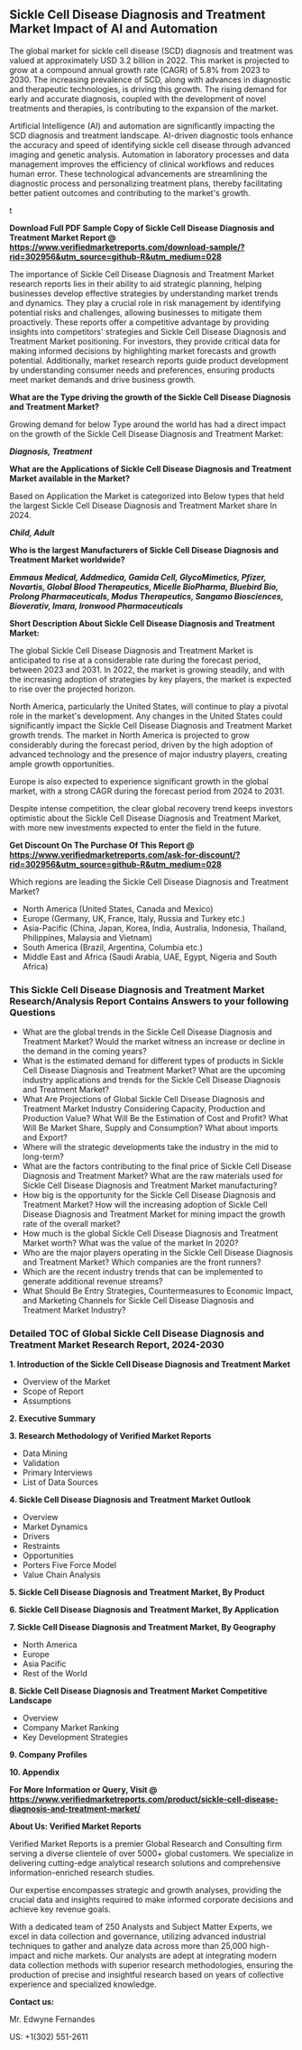 <h2>Sickle Cell Disease Diagnosis and Treatment Market Impact of AI and Automation</h2><p>The global market for sickle cell disease (SCD) diagnosis and treatment was valued at approximately USD 3.2 billion in 2022. This market is projected to grow at a compound annual growth rate (CAGR) of 5.8% from 2023 to 2030. The increasing prevalence of SCD, along with advances in diagnostic and therapeutic technologies, is driving this growth. The rising demand for early and accurate diagnosis, coupled with the development of novel treatments and therapies, is contributing to the expansion of the market.</p><p>Artificial Intelligence (AI) and automation are significantly impacting the SCD diagnosis and treatment landscape. AI-driven diagnostic tools enhance the accuracy and speed of identifying sickle cell disease through advanced imaging and genetic analysis. Automation in laboratory processes and data management improves the efficiency of clinical workflows and reduces human error. These technological advancements are streamlining the diagnostic process and personalizing treatment plans, thereby facilitating better patient outcomes and contributing to the market's growth.</p>t</p><p id="" class=""><strong>Download Full PDF Sample Copy of Sickle Cell Disease Diagnosis and Treatment Market Report @ <a href="https://www.verifiedmarketreports.com/download-sample/?rid=302956&utm_source=github-R&utm_medium=028" target="_blank">https://www.verifiedmarketreports.com/download-sample/?rid=302956&utm_source=github-R&utm_medium=028</a></strong></p><p>The importance of&nbsp;Sickle Cell Disease Diagnosis and Treatment Market research reports lies in their ability to aid strategic planning, helping businesses develop effective strategies by understanding market trends and dynamics. They play a crucial role in risk management by identifying potential risks and challenges, allowing businesses to mitigate them proactively. These reports offer a competitive advantage by providing insights into competitors' strategies and Sickle Cell Disease Diagnosis and Treatment Market positioning. For investors, they provide critical data for making informed decisions by highlighting market forecasts and growth potential. Additionally, market research reports guide product development by understanding consumer needs and preferences, ensuring products meet market demands and drive business growth.</p><p><strong>What are the&nbsp;Type driving the growth of the Sickle Cell Disease Diagnosis and Treatment Market?</strong></p><p id="" class="">Growing demand for below Type around the world has had a direct impact on the growth of the Sickle Cell Disease Diagnosis and Treatment Market:</p><em><strong>Diagnosis, Treatment</strong></em></p><strong>What are the&nbsp;Applications&nbsp;of Sickle Cell Disease Diagnosis and Treatment Market available in the Market?</strong></p><p id="" class="">Based on Application the Market is categorized into Below types that held the largest Sickle Cell Disease Diagnosis and Treatment Market share In 2024.</p><em><strong>Child, Adult</strong></em></p><strong>Who is the largest Manufacturers of Sickle Cell Disease Diagnosis and Treatment Market worldwide?</strong></p><p><em><strong>Emmaus Medical, Addmedica, Gamida Cell, GlycoMimetics, Pfizer, Novartis, Global Blood Therapeutics, Micelle BioPharma, Bluebird Bio, Prolong Pharmaceuticals, Modus Therapeutics, Sangamo Biosciences, Bioverativ, Imara, Ironwood Pharmaceuticals</strong></em></p><p id="" class=""><strong>Short Description About Sickle Cell Disease Diagnosis and Treatment Market:</strong></p><p>The global Sickle Cell Disease Diagnosis and Treatment Market is anticipated to rise at a considerable rate during the forecast period, between 2023 and 2031. In 2022, the market is growing steadily, and with the increasing adoption of strategies by key players, the market is expected to rise over the projected horizon.</p><p>North America, particularly the United States, will continue to play a pivotal role in the market's development. Any changes in the United States could significantly impact the Sickle Cell Disease Diagnosis and Treatment Market growth trends. The market in North America is projected to grow considerably during the forecast period, driven by the high adoption of advanced technology and the presence of major industry players, creating ample growth opportunities.</p><p>Europe is also expected to experience significant growth in the global market, with a strong CAGR during the forecast period from 2024 to 2031.</p><p>Despite intense competition, the clear global recovery trend keeps investors optimistic about the Sickle Cell Disease Diagnosis and Treatment Market, with more new investments expected to enter the field in the future.</p><p id="" class=""><strong>Get Discount On The Purchase Of This Report @ <a href="https://www.verifiedmarketreports.com/ask-for-discount/?rid=302956&utm_source=github-R&utm_medium=028" target="_blank">https://www.verifiedmarketreports.com/ask-for-discount/?rid=302956&utm_source=github-R&utm_medium=028</a></strong></p>Which regions are leading the Sickle Cell Disease Diagnosis and Treatment Market?</p><ul><li>North America (United States, Canada and Mexico)</li><li>Europe (Germany, UK, France, Italy, Russia and Turkey etc.)</li><li>Asia-Pacific (China, Japan, Korea, India, Australia, Indonesia, Thailand, Philippines, Malaysia and Vietnam)</li><li>South America (Brazil, Argentina, Columbia etc.)</li><li>Middle East and Africa (Saudi Arabia, UAE, Egypt, Nigeria and South Africa)</li></ul><h3 id="" class="">This Sickle Cell Disease Diagnosis and Treatment Market Research/Analysis Report Contains Answers to your following Questions</h3><ul><li>What are the global trends in the Sickle Cell Disease Diagnosis and Treatment Market? Would the market witness an increase or decline in the demand in the coming years?</li><li>What is the estimated demand for different types of products in Sickle Cell Disease Diagnosis and Treatment Market? What are the upcoming industry applications and trends for the Sickle Cell Disease Diagnosis and Treatment Market?</li><li>What Are Projections of Global Sickle Cell Disease Diagnosis and Treatment Market Industry Considering Capacity, Production and Production Value? What Will Be the Estimation of Cost and Profit? What Will Be Market Share, Supply and Consumption? What about imports and Export?</li><li>Where will the strategic developments take the industry in the mid to long-term?</li><li>What are the factors contributing to the final price of Sickle Cell Disease Diagnosis and Treatment Market? What are the raw materials used for Sickle Cell Disease Diagnosis and Treatment Market manufacturing?</li><li>How big is the opportunity for the Sickle Cell Disease Diagnosis and Treatment Market? How will the increasing adoption of Sickle Cell Disease Diagnosis and Treatment Market for mining impact the growth rate of the overall market?</li><li>How much is the global Sickle Cell Disease Diagnosis and Treatment Market worth? What was the value of the market In 2020?</li><li>Who are the major players operating in the Sickle Cell Disease Diagnosis and Treatment Market? Which companies are the front runners?</li><li>Which are the recent industry trends that can be implemented to generate additional revenue streams?</li><li>What Should Be Entry Strategies, Countermeasures to Economic Impact, and Marketing Channels for Sickle Cell Disease Diagnosis and Treatment Market Industry?</li></ul><h3 id="" class="">Detailed TOC of Global Sickle Cell Disease Diagnosis and Treatment Market Research Report, 2024-2030</h3><p id="" class=""><strong>1. Introduction of the Sickle Cell Disease Diagnosis and Treatment Market</strong></p><ul><li>Overview of the Market</li><li>Scope of Report</li><li>Assumptions</li></ul><p id="" class=""><strong>2. Executive Summary</strong></p><p id="" class=""><strong>3. Research Methodology of Verified Market Reports</strong></p><ul><li>Data Mining</li><li>Validation</li><li>Primary Interviews</li><li>List of Data Sources</li></ul><p id="" class=""><strong>4. Sickle Cell Disease Diagnosis and Treatment Market Outlook</strong></p><ul><li>Overview</li><li>Market Dynamics</li><li>Drivers</li><li>Restraints</li><li>Opportunities</li><li>Porters Five Force Model</li><li>Value Chain Analysis</li></ul><p id="" class=""><strong>5. Sickle Cell Disease Diagnosis and Treatment Market, By Product</strong></p><p id="" class=""><strong>6. Sickle Cell Disease Diagnosis and Treatment Market, By Application</strong></p><p id="" class=""><strong>7. Sickle Cell Disease Diagnosis and Treatment Market, By Geography</strong></p><ul><li>North America</li><li>Europe</li><li>Asia Pacific</li><li>Rest of the World</li></ul><p id="" class=""><strong>8. Sickle Cell Disease Diagnosis and Treatment Market Competitive Landscape</strong></p><ul><li>Overview</li><li>Company Market Ranking</li><li>Key Development Strategies</li></ul><p id="" class=""><strong>9. Company Profiles</strong></p><p id="" class=""><strong>10. Appendix</strong></p><p id="" class=""><strong>For More Information or Query, Visit @ <a href="https://www.verifiedmarketreports.com/product/sickle-cell-disease-diagnosis-and-treatment-market/" target="_blank">https://www.verifiedmarketreports.com/product/sickle-cell-disease-diagnosis-and-treatment-market/</a></strong></p><p id="" class=""><strong>About Us: Verified Market Reports</strong></p><p id="" class="">Verified Market Reports is a premier Global Research and Consulting firm serving a diverse clientele of over 5000+ global customers. We specialize in delivering cutting-edge analytical research solutions and comprehensive information-enriched research studies.</p><p id="" class="">Our expertise encompasses strategic and growth analyses, providing the crucial data and insights required to make informed corporate decisions and achieve key revenue goals.</p><p id="" class="">With a dedicated team of 250 Analysts and Subject Matter Experts, we excel in data collection and governance, utilizing advanced industrial techniques to gather and analyze data across more than 25,000 high-impact and niche markets. Our analysts are adept at integrating modern data collection methods with superior research methodologies, ensuring the production of precise and insightful research based on years of collective experience and specialized knowledge.</p><p id="" class=""><strong>Contact us:</strong></p><p id="" class="">Mr. Edwyne Fernandes</p><p id="" class="">US: +1(302) 551-2611</p>